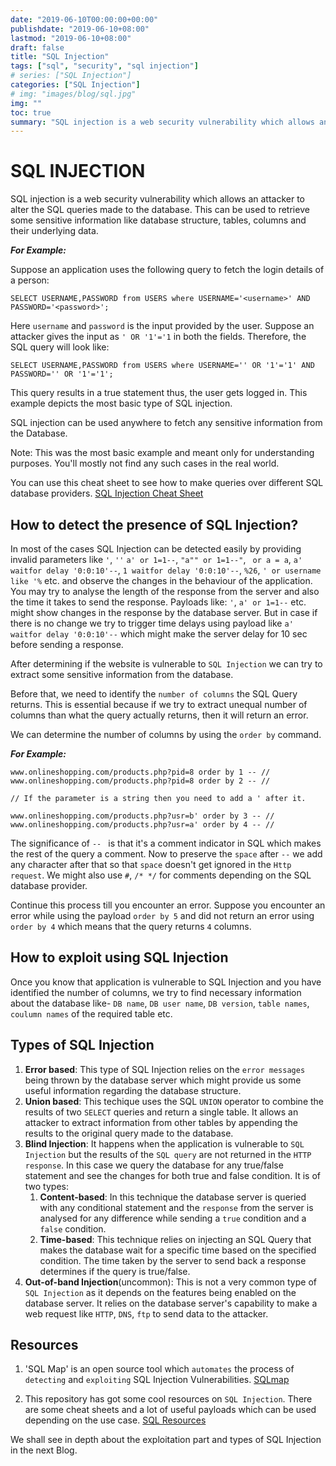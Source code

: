 ```yaml
---
date: "2019-06-10T00:00:00+00:00"
publishdate: "2019-06-10+08:00"
lastmod: "2019-06-10+08:00"
draft: false
title: "SQL Injection"
tags: ["sql", "security", "sql injection"]
# series: ["SQL Injection"]
categories: ["SQL Injection"]
# img: "images/blog/sql.jpg"
img: ""
toc: true
summary: "SQL injection is a web security vulnerability which allows an attacker to alter the SQL queries made to the database. This may lead to disclosure of sensitive datas to the attacker."
---
```


# SQL INJECTION

SQL injection is a web security vulnerability which allows an attacker to alter the SQL queries made to the database. This can be used to retrieve some sensitive information like database structure, tables, columns and their underlying data.

**_For Example:_**

Suppose an application uses the following query to fetch the login details of a person:

```mysql
SELECT USERNAME,PASSWORD from USERS where USERNAME='<username>' AND PASSWORD='<password>';
```

Here `username` and `password` is the input provided by the user.
Suppose an attacker gives the input as ```' OR '1'='1``` in both the fields.
Therefore, the SQL query will look like:

```mysql
SELECT USERNAME,PASSWORD from USERS where USERNAME='' OR '1'='1' AND PASSWORD='' OR '1'='1';
```

This query results in a true statement thus, the user gets logged in. This example depicts the most basic type of SQL injection.

SQL injection can be used anywhere to fetch any sensitive information from the Database.

Note: This was the most basic example and meant only for understanding purposes. You'll mostly not find any such cases in the real world.

You can use this cheat sheet to see how to make queries over different SQL database providers.
[SQL Injection Cheat Sheet](https://portswigger.net/web-security/sql-injection/cheat-sheet)

## How to detect the presence of SQL Injection?

In most of the cases SQL Injection can be detected easily by providing invalid parameters like `'`, `''` `a' or 1=1--`, `"a"" or 1=1--"`, ` or a = a`, `a' waitfor delay '0:0:10'--`, `1 waitfor delay '0:0:10'--`, `%26`, `' or username like '%` etc. and observe the changes in the behaviour of the application. You may try to analyse the length of the response from the server and also the time it takes to send the response. Payloads like: `'`, `a' or 1=1--` etc. might show changes in the response by the database server. But in case if there is no change we try to trigger time delays using payload like `a' waitfor delay '0:0:10'--` which might make the server delay for 10 sec before sending a response.

After determining if the website is vulnerable to `SQL Injection` we can try to extract some sensitive information from the database.

Before that, we need to identify the `number of columns` the SQL Query returns. This is essential because if we try to extract unequal number of columns than what the query actually returns, then it will return an error.

We can determine the number of columns by using the `order by` command.

**_For Example:_**

```url
www.onlineshopping.com/products.php?pid=8 order by 1 -- //
www.onlineshopping.com/products.php?pid=8 order by 2 -- //

// If the parameter is a string then you need to add a ' after it.

www.onlineshopping.com/products.php?usr=b' order by 3 -- //
www.onlineshopping.com/products.php?usr=a' order by 4 -- //
```

The significance of `-- ` is that it's a comment indicator in SQL which makes the rest of the query a comment. Now to preserve the `space` after `--` we add any character after that so that `space` doesn't get ignored in the `Http request`. We might also use `#`, `/* */` for comments depending on the SQL database provider.

Continue this process till you encounter an error. Suppose you encounter an error while using the payload `order by 5` and did not return an error using `order by 4` which means that the query returns `4` columns.

## How to exploit using SQL Injection

Once you know that application is vulnerable to SQL Injection and you have identified the number of columns, we try to find necessary information about the database like- `DB name`, `DB user name`, `DB version`, `table names`, `coulumn names` of the required table etc.

## Types of SQL Injection

1. **Error based**: This type of SQL Injection relies on the `error messages` being thrown by the database server which might provide us some useful information regarding the database structure.
2. **Union based**: This techique uses the SQL `UNION` operator to combine the results of two `SELECT` queries and return a single table. It allows an attacker to extract information from other tables by appending the results to the original query made to the database.
3. **Blind Injection**: It happens when the application is vulnerable to `SQL Injection` but the results of the `SQL query` are not returned in the `HTTP response`. In this case we query the database for any true/false statement and see the changes for both true and false condition. It is of two types:
   1. **Content-based**: In this technique the database server is queried with any conditional statement and the `response` from the server is analysed for any difference while sending a `true` condition and a `false` condition.
   2. **Time-based**: This technique relies on injecting an SQL Query that makes the database wait for a specific time based on the specified condition. The time taken by the server to send back a response determines if the query is true/false.
4. **Out-of-band Injection**(uncommon): This is not a very common type of `SQL Injection` as it depends on the features being enabled on the database server. It relies on the database server's capability to make a web request like `HTTP`, `DNS`, `ftp` to send data to the attacker.

## Resources

1. 'SQL Map' is an open source tool which `automates` the process of `detecting` and `exploiting` SQL Injection Vulnerabilities.
   [SQLmap](http://sqlmap.org/)

2. This repository has got some cool resources on `SQL Injection`. There are some cheat sheets and a lot of useful payloads which can be used depending on the use case.
   [SQL Resources](https://github.com/swisskyrepo/PayloadsAllTheThings/tree/master/SQL%20Injection)

We shall see in depth about the exploitation part and types of SQL Injection in the next Blog.
